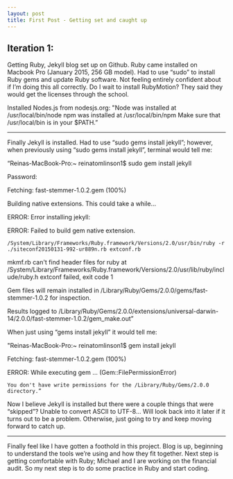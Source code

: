 ```yaml
---
layout: post
title: First Post - Getting set and caught up
---
```


Iteration 1:
--------
Getting Ruby, Jekyll blog set up on Github. Ruby came installed on Macbook Pro (January 2015, 256 GB model). Had to use “sudo” to install Ruby gems and update Ruby software. Not feeling entirely confident about if I’m doing this all correctly. Do I wait to install RubyMotion? They said they would get the licenses through the school.

Installed Nodes.js from nodesjs.org:
"Node was installed at
   /usr/local/bin/node
npm was installed at
   /usr/local/bin/npm
Make sure that /usr/local/bin is in your $PATH.”

*************

Finally Jekyll is installed. Had to use “sudo gems install jekyll”; however, when previously using “sudo gems install jekyll”, terminal would tell me:

“Reinas-MacBook-Pro:~ reinatomlinson1$ sudo gem install jekyll

Password:

Fetching: fast-stemmer-1.0.2.gem (100%)

Building native extensions.  This could take a while...

ERROR:  Error installing jekyll:

ERROR: Failed to build gem native extension.



    /System/Library/Frameworks/Ruby.framework/Versions/2.0/usr/bin/ruby -r ./siteconf20150131-992-ur889n.rb extconf.rb

mkmf.rb can't find header files for ruby at /System/Library/Frameworks/Ruby.framework/Versions/2.0/usr/lib/ruby/include/ruby.h
extconf failed, exit code 1

Gem files will remain installed in /Library/Ruby/Gems/2.0.0/gems/fast-stemmer-1.0.2 for inspection.

Results logged to /Library/Ruby/Gems/2.0.0/extensions/universal-darwin-14/2.0.0/fast-stemmer-1.0.2/gem_make.out”



When just using “gems install jekyll” it would tell me:

"Reinas-MacBook-Pro:~ reinatomlinson1$ gem install jekyll

Fetching: fast-stemmer-1.0.2.gem (100%)

ERROR:  While executing gem ... (Gem::FilePermissionError)

    You don't have write permissions for the /Library/Ruby/Gems/2.0.0 directory.”



Now I believe Jekyll is installed but there were a couple things that were “skipped”? Unable to convert ASCII to UTF-8… Will look back into it later if it turns out to be a problem. Otherwise, just going to try and keep moving forward to catch up.



*************



Finally feel like I have gotten a foothold in this project. Blog is up, beginning to understand the tools we’re using and how they fit together. Next step is getting comfortable with Ruby; Michael and I are working on the financial audit. So my next step is to do some practice in Ruby and start coding.

